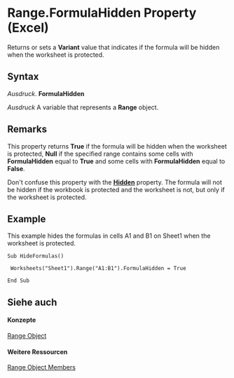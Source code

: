 
# Range.FormulaHidden Property (Excel)

Returns or sets a  **Variant** value that indicates if the formula will be hidden when the worksheet is protected.


## Syntax

 _Ausdruck_. **FormulaHidden**

 _Ausdruck_ A variable that represents a **Range** object.


## Remarks

This property returns  **True** if the formula will be hidden when the worksheet is protected, **Null** if the specified range contains some cells with **FormulaHidden** equal to **True** and some cells with **FormulaHidden** equal to **False**.

Don't confuse this property with the  **[Hidden](7e785c38-a8ae-3810-a88a-0bfb7b74e2d6.md)** property. The formula will not be hidden if the workbook is protected and the worksheet is not, but only if the worksheet is protected.


## Example

This example hides the formulas in cells A1 and B1 on Sheet1 when the worksheet is protected.


```
Sub HideFormulas() 
 
 Worksheets("Sheet1").Range("A1:B1").FormulaHidden = True 
 
End Sub
```


## Siehe auch


#### Konzepte


[Range Object](b8207778-0dcc-4570-1234-f130532cc8cd.md)
#### Weitere Ressourcen


[Range Object Members](http://msdn.microsoft.com/library/4336bf81-1e63-7e44-1792-baf366a027a7%28Office.15%29.aspx)